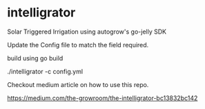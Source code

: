 # intelligrator
Solar Triggered Irrigation using autogrow's go-jelly SDK

Update the Config file to match the field required.

build using go build

./intelligrator -c config.yml

Checkout medium article on how to use this repo.

https://medium.com/the-growroom/the-intelligrator-bc13832bc142
